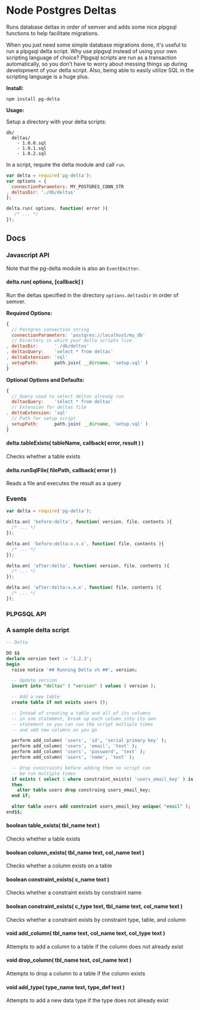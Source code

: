 # Node Postgres Deltas

Runs database deltas in order of semver and adds some nice plpgsql functions to help facilitate migrations.

When you just need some simple database migrations done, it's useful to run a plpgsql delta script. Why use plpgsql instead of using your own scripting language of choice? Plpgsql scripts are run as a transaction automatically, so you don't have to worry about messing things up during development of your delta script. Also, being able to easily utilize SQL in the scripting language is a huge plus.

__Install:__

```
npm install pg-delta
```

__Usage:__

Setup a directory with your delta scripts:

```
db/
  deltas/
    - 1.0.0.sql
    - 1.0.1.sql
    - 1.0.2.sql
```

In a script, require the delta module and call `run`.

```javascript
var delta = require('pg-delta');
var options = {
  connectionParameters: MY_POSTGRES_CONN_STR
, deltasDir: './db/deltas'
};

delta.run( options, function( error ){
   /* ... */
});
```

## Docs

### Javascript API

Note that the pg-delta module is also an `EventEmitter`.

#### delta.run( options, [callback] )

Run the deltas specified in the directory `options.deltasDir` in order of semver.

__Required Options:__

```javascript
{
  // Postgres connection string
  connectionParameters: 'postgres://localhost/my_db'
  // Directory in which your delta scripts live
, deltasDir:      './db/deltas'
, deltasQuery:    'select * from deltas'
, deltaExtension: 'sql'
, setupPath:      path.join( __dirname, 'setup.sql' )
}
```

__Optional Options and Defaults:__

```javascript
{
  // Query used to select deltas already run
  deltasQuery:    'select * from deltas'
  // Extension for deltas file
, deltaExtension: 'sql'
  // Path for setup script
, setupPath:      path.join( __dirname, 'setup.sql' )
}
```

#### delta.tableExists( tableName, callback( error, result ) )

Checks whether a table exists

#### delta.runSqlFile( filePath, callback( error ) )

Reads a file and executes the result as a query

### Events

```javascript
var delta = require('pg-delta');

delta.on( 'before:delta', function( version, file, contents ){
  /* ... */
});

delta.on( 'before:delta:x.x.x', function( file, contents ){
  /* ... */
});

delta.on( 'after:delta', function( version, file, contents ){
  /* ... */
});

delta.on( 'after:delta:x.x.x', function( file, contents ){
  /* ... */
});
```

### PLPGSQL API

### A sample delta script

```sql
-- Delta

DO $$
declare version text := '1.2.3';
begin
  raise notice '## Running Delta v% ##', version;

  -- Update version
  insert into "deltas" ( "version" ) values ( version );

  -- Add a new table
  create table if not exists users ();

  -- Intead of creating a table and all of its columns
  -- in one statement, break up each column into its own
  -- statement so you can run the script multiple times
  -- and add new columns as you go

  perform add_column( 'users', 'id', 'serial primary key' );
  perform add_column( 'users', 'email', 'text' );
  perform add_column( 'users', 'password', 'text' );
  perform add_column( 'users', 'name', 'text' );

  -- Drop constraints before adding them so script can 
  -- be run multiple times
  if exists ( select 1 where constraint_exists( 'users_email_key' ) is true )
  then
    alter table users drop constraing users_email_key;
  end if;

  alter table users add constraint users_email_key unique( "email" );
end$$;
```

#### boolean table_exists( tbl_name text )

Checks whether a table exists

#### boolean column_exists( tbl_name text, col_name text )

Checks whether a column exists on a table

#### boolean constraint_exists( c_name text )

Checks whether a constraint exists by constraint name

#### boolean constraint_exists( c_type text, tbl_name text, col_name text )

Checks whether a constraint exists by constraint type, table, and column

#### void add_column( tbl_name text, col_name text, col_type text )

Attempts to add a column to a table if the column does not already exist

#### void drop_column( tbl_name text, col_name text )

Attempts to drop a column to a table if the column exists

#### void add_type( type_name text, type_def text )

Attempts to add a new data type if the type does not already exist

